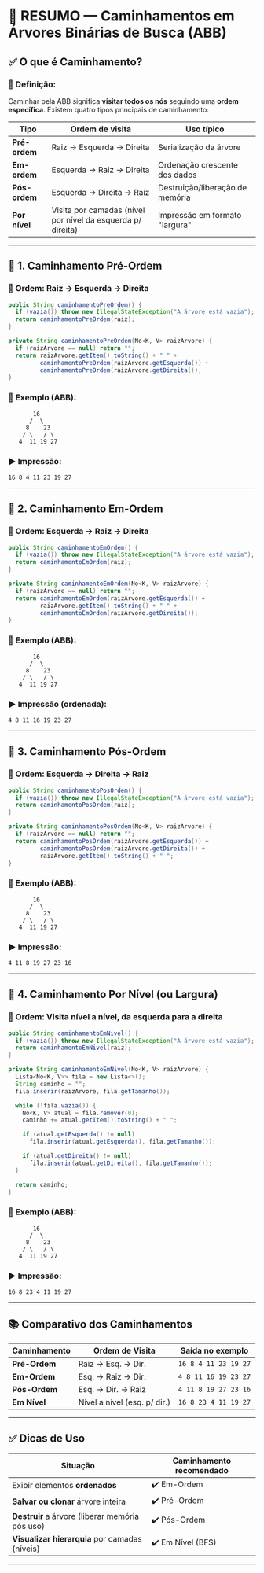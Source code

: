 # 🔄 RESUMO — Caminhamentos em Árvores Binárias de Busca (ABB)

## ✅ O que é Caminhamento?

### 📌 Definição:

Caminhar pela ABB significa **visitar todos os nós** seguindo uma **ordem específica**.
Existem quatro tipos principais de caminhamento:

| Tipo          | Ordem de visita                                             | Uso típico                      |
| ------------- | ----------------------------------------------------------- | ------------------------------- |
| **Pré-ordem** | Raiz → Esquerda → Direita                                   | Serialização da árvore          |
| **Em-ordem**  | Esquerda → Raiz → Direita                                   | Ordenação crescente dos dados   |
| **Pós-ordem** | Esquerda → Direita → Raiz                                   | Destruição/liberação de memória |
| **Por nível** | Visita por camadas (nível por nível da esquerda p/ direita) | Impressão em formato "largura"  |

---

## 🧭 1. Caminhamento **Pré-Ordem**

### 🔁 Ordem: **Raiz → Esquerda → Direita**

```java
public String caminhamentoPreOrdem() {
  if (vazia()) throw new IllegalStateException("A árvore está vazia");
  return caminhamentoPreOrdem(raiz);
}

private String caminhamentoPreOrdem(No<K, V> raizArvore) {
  if (raizArvore == null) return "";
  return raizArvore.getItem().toString() + " " +
         caminhamentoPreOrdem(raizArvore.getEsquerda()) +
         caminhamentoPreOrdem(raizArvore.getDireita());
}
```

### 🧪 Exemplo (ABB):

```text
       16
      /  \
     8    23
    / \   / \
   4  11 19 27
```

### ▶️ Impressão:

`16 8 4 11 23 19 27`

---

## 🧭 2. Caminhamento **Em-Ordem**

### 🔁 Ordem: **Esquerda → Raiz → Direita**

```java
public String caminhamentoEmOrdem() {
  if (vazia()) throw new IllegalStateException("A árvore está vazia");
  return caminhamentoEmOrdem(raiz);
}

private String caminhamentoEmOrdem(No<K, V> raizArvore) {
  if (raizArvore == null) return "";
  return caminhamentoEmOrdem(raizArvore.getEsquerda()) +
         raizArvore.getItem().toString() + " " +
         caminhamentoEmOrdem(raizArvore.getDireita());
}
```

### 🧪 Exemplo (ABB):

```text
       16
      /  \
     8    23
    / \   / \
   4  11 19 27
```

### ▶️ Impressão (ordenada):

`4 8 11 16 19 23 27`

---

## 🧭 3. Caminhamento **Pós-Ordem**

### 🔁 Ordem: **Esquerda → Direita → Raiz**

```java
public String caminhamentoPosOrdem() {
  if (vazia()) throw new IllegalStateException("A árvore está vazia");
  return caminhamentoPosOrdem(raiz);
}

private String caminhamentoPosOrdem(No<K, V> raizArvore) {
  if (raizArvore == null) return "";
  return caminhamentoPosOrdem(raizArvore.getEsquerda()) +
         caminhamentoPosOrdem(raizArvore.getDireita()) +
         raizArvore.getItem().toString() + " ";
}
```

### 🧪 Exemplo (ABB):

```text
       16
      /  \
     8    23
    / \   / \
   4  11 19 27
```

### ▶️ Impressão:

`4 11 8 19 27 23 16`

---

## 🧭 4. Caminhamento **Por Nível** (ou Largura)

### 🔁 Ordem: Visita **nível a nível**, da esquerda para a direita

```java
public String caminhamentoEmNivel() {
  if (vazia()) throw new IllegalStateException("A árvore está vazia");
  return caminhamentoEmNivel(raiz);
}

private String caminhamentoEmNivel(No<K, V> raizArvore) {
  Lista<No<K, V>> fila = new Lista<>();
  String caminho = "";
  fila.inserir(raizArvore, fila.getTamanho());

  while (!fila.vazia()) {
    No<K, V> atual = fila.remover(0);
    caminho += atual.getItem().toString() + " ";

    if (atual.getEsquerda() != null)
      fila.inserir(atual.getEsquerda(), fila.getTamanho());

    if (atual.getDireita() != null)
      fila.inserir(atual.getDireita(), fila.getTamanho());
  }

  return caminho;
}
```

### 🧪 Exemplo (ABB):

```text
       16
      /  \
     8    23
    / \   / \
   4  11 19 27
```

### ▶️ Impressão:

`16 8 23 4 11 19 27`

---

## 📚 Comparativo dos Caminhamentos

| Caminhamento  | Ordem de Visita              | Saída no exemplo     |
| ------------- | ---------------------------- | -------------------- |
| **Pré-Ordem** | Raiz → Esq. → Dir.           | `16 8 4 11 23 19 27` |
| **Em-Ordem**  | Esq. → Raiz → Dir.           | `4 8 11 16 19 23 27` |
| **Pós-Ordem** | Esq. → Dir. → Raiz           | `4 11 8 19 27 23 16` |
| **Em Nível**  | Nível a nível (esq. p/ dir.) | `16 8 23 4 11 19 27` |

---

## ✅ Dicas de Uso

| Situação                                        | Caminhamento recomendado |
| ----------------------------------------------- | ------------------------ |
| Exibir elementos **ordenados**                  | ✔️ Em-Ordem              |
| **Salvar ou clonar** árvore inteira             | ✔️ Pré-Ordem             |
| **Destruir** a árvore (liberar memória pós uso) | ✔️ Pós-Ordem             |
| **Visualizar hierarquia** por camadas (níveis)  | ✔️ Em Nível (BFS)        |

---

